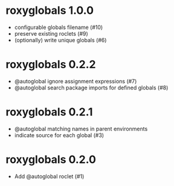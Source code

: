 # roxyglobals 1.0.0

- configurable globals filename (#10)
- preserve existing roclets (#9)
- (optionally) write unique globals (#6)

# roxyglobals 0.2.2

- @autoglobal ignore assignment expressions (#7)
- @autoglobal search package imports for defined globals (#8)

# roxyglobals 0.2.1

- @autoglobal matching names in parent environments
- indicate source for each global (#3)

# roxyglobals 0.2.0

- Add @autoglobal roclet (#1)
